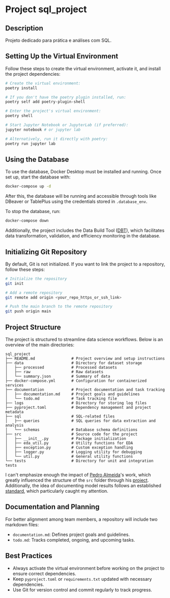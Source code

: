 # Project sql_project

## Description

Projeto dedicado para prática e análises com SQL.

## Setting Up the Virtual Environment

Follow these steps to create the virtual environment, activate it, and install the project dependencies:

```bash
# Create the virtual environment:
poetry install

# If you don't have the poetry plugin installed, run:
poetry self add poetry-plugin-shell

# Enter the project's virtual environment:
poetry shell

# Start Jupyter Notebook or JupyterLab (if preferred):
jupyter notebook # or jupyter lab

# Alternatively, run it directly with poetry:
poetry run jupyter lab
```

## Using the Database

To use the database, Docker Desktop must be installed and running. Once set up, start the database with:

```bash
docker-compose up -d
```

After this, the database will be running and accessible through tools like DBeaver or TablePlus using the credentials stored in `.database_env`.

To stop the database, run:

```bash
docker-compose down
```

Additionally, the project includes the Data Build Tool ([DBT](https://docs.getdbt.com/docs/introduction)), which facilitates data transformation, validation, and efficiency monitoring in the database.

## Initializing Git Repository

By default, Git is not initialized. If you want to link the project to a repository, follow these steps:

```bash
# Initialize the repository
git init

# Add a remote repository
git remote add origin <your_repo_https_or_ssh_link>

# Push the main branch to the remote repository
git push origin main
```

## Project Structure

The project is structured to streamline data science workflows. Below is an overview of the main directories:

```
sql_project
├── README.md                # Project overview and setup instructions
├── data                     # Directory for dataset storage
│   ├── processed            # Processed datasets
│   ├── raw                  # Raw datasets
│   └── summary.json         # Summary of data
├── docker-compose.yml       # Configuration for containerized services
├── documentation            # Project documentation and task tracking
│   ├── documentation.md     # Project goals and guidelines
│   └── todo.md              # Task tracking file
├── logs                     # Directory for storing log files
├── pyproject.toml           # Dependency management and project metadata
├── sql                      # SQL-related files
│   ├── queries              # SQL queries for data extraction and analysis
│   └── schemas              # Database schema definitions
├── src                      # Source code for the project
│   ├── __init__.py          # Package initialization
│   ├── eda_util.py          # Utility functions for EDA
│   ├── exception.py         # Custom exception handling
│   ├── logger.py            # Logging utility for debugging
│   └── util.py              # General utility functions
└── tests                    # Directory for unit and integration tests
```


I can't emphasize enough the impact of [Pedro Almeida](https://github.com/allmeidaapedro)'s work, which greatly influenced the structure of the `src` folder through his [project](https://github.com/allmeidaapedro/Churn-Prediction-Credit-Card). Additionally, the idea of documenting model results follows an established [standard](https://arxiv.org/pdf/1810.03993), which particularly caught my attention.  



## Documentation and Planning

For better alignment among team members, a repository will include two markdown files:

- `documentation.md`: Defines project goals and guidelines.
- `todo.md`: Tracks completed, ongoing, and upcoming tasks.

## Best Practices

- Always activate the virtual environment before working on the project to ensure correct dependencies.
- Keep `pyproject.toml` or `requirements.txt` updated with necessary dependencies.
- Use Git for version control and commit regularly to track progress.

